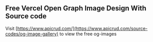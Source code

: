 ## Free Vercel Open Graph Image Design With Source code

Visit [https://www.apicrud.com/](https://www.apicrud.com/source-codes/og-image-gallery) to view the free og-images
